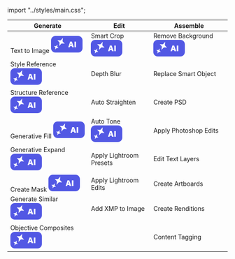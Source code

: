 import "../styles/main.css";

|	Generate	|	Edit	|	Assemble	|
|	-----	|	-------------------	|	---------------------	|
|	<div className="aiImages">Text to Image ![AI](./images/AI_icon.svg)</div>	|	<div className="aiImages">Smart Crop![AI images](./images/AI_icon.svg)</div>	|	<div className="aiImages">Remove Background![AI](./images/AI_icon.svg)</div>	|
|	<div className="aiImages">Style Reference ![AI images](./images/AI_icon.svg)</div>	|	Depth Blur	|	Replace Smart Object	|
|	<div className="aiImages">Structure Reference ![AI](./images/AI_icon.svg)</div>	|	<div className="aiImages">Auto Straighten</div>	|	Create PSD	|
|	<div className="aiImages">Generative Fill ![AI images](./images/AI_icon.svg)</div>	|	<div className="aiImages">Auto Tone![AI images](./images/AI_icon.svg)</div>	|	Apply Photoshop Edits	|
|	<div className="aiImages">Generative Expand  ![AI images](./images/AI_icon.svg)</div>	|	Apply Lightroom Presets	|	Edit Text Layers	|
|	<div className="aiImages">Create Mask ![AI images](./images/AI_icon.svg)</div>	|	Apply Lightroom Edits	|	Create Artboards	|
|	<div className="aiImages">Generate Similar ![AI images](./images/AI_icon.svg)</div>	|	Add XMP to Image	|	Create Renditions	|
|	<div className="aiImages">Objective Composites ![AI images](./images/AI_icon.svg)</div>	|		|	Content Tagging	|
